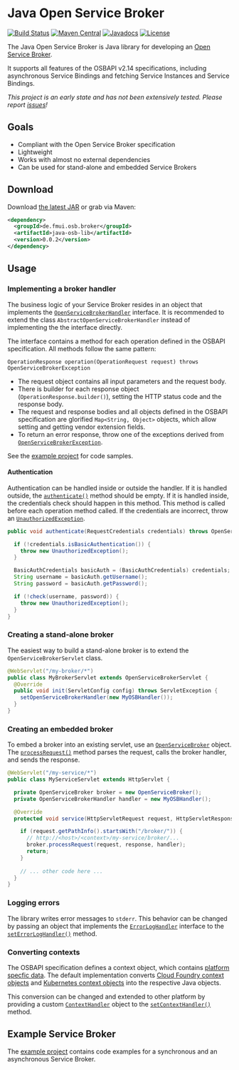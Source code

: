 # Java Open Service Broker

[![Build Status](https://travis-ci.org/fmui/java-osb.svg?branch=master)](https://travis-ci.org/fmui/java-osb)
[![Maven Central](https://img.shields.io/maven-central/v/de.fmui.osb.broker/java-osb-lib.svg?label=Maven%20Central)](https://search.maven.org/search?q=g:%22de.fmui.osb.broker%22%20AND%20a:%22java-osb-lib%22)
[![Javadocs](https://www.javadoc.io/badge/de.fmui.osb.broker/java-osb-lib.svg)](https://www.javadoc.io/doc/de.fmui.osb.broker/java-osb-lib)
[![License](https://img.shields.io/badge/License-Apache%202.0-blue.svg)](https://github.com/fmui/java-osb//blob/master/LICENSE)



The Java Open Service Broker is Java library for developing an [Open Service Broker][osbapi].

It supports all features of the OSBAPI v2.14 specifications, including  asynchronous Service Bindings and fetching Service Instances and Service Bindings.

_This project is an early state and has not been extensively tested. Please report [issues][github-issues]!_

## Goals

* Compliant with the Open Service Broker specification
* Lightweight
* Works with almost no external dependencies
* Can be used for stand-alone and embedded Service Brokers


## Download

Download [the latest JAR](https://search.maven.org/remote_content?g=de.fmui.osb.broker&a=java-osb-lib&v=LATEST) or grab via Maven:
```xml
<dependency>
  <groupId>de.fmui.osb.broker</groupId>
  <artifactId>java-osb-lib</artifactId>
  <version>0.0.2</version>
</dependency>
```

## Usage


### Implementing a broker handler

The business logic of your Service Broker resides in an object that implements the [`OpenServiceBrokerHandler`][javadoc-OpenServiceBrokerHandler] interface. It is recommended to extend the class `AbstractOpenServiceBrokerHandler` instead of implementing the the interface directly.
 
The interface contains a method for each operation defined in the OSBAPI specification. All methods follow the same pattern:

`OperationResponse operation(OperationRequest request) throws OpenServiceBrokerException`

* The request object contains all input parameters and the request body.
* There is builder for each response object (`OperationResponse.builder()`), setting the HTTP status code and the response body.
* The request and response bodies and all objects defined in the OSBAPI specification are glorified `Map<String, Object>` objects, which allow setting and getting vendor extension fields.
* To return an error response, throw one of the exceptions derived from [`OpenServiceBrokerException`][javadoc-OpenServiceBrokerException].

See the [example project][java-osb-examples] for code samples.

#### Authentication

Authentication can be handled inside or outside the handler. If it is handled outside, the [`authenticate()`][javadoc-authenticate] method should be empty. If it is handled inside, the credentials check should happen in this method. This method is called before each operation method called.
If the credentials are incorrect, throw an [`UnauthorizedException`][javadoc-UnauthorizedException].

```java
public void authenticate(RequestCredentials credentials) throws OpenServiceBrokerException {

  if (!credentials.isBasicAuthentication()) {
    throw new UnauthorizedException();
  }

  BasicAuthCredentials basicAuth = (BasicAuthCredentials) credentials;
  String username = basicAuth.getUsername();
  String password = basicAuth.getPassword();

  if (!check(username, password)) {
    throw new UnauthorizedException();
  }
}
```

### Creating a stand-alone broker

The easiest way to build a stand-alone broker is to extend the `OpenServiceBrokerServlet` class.

```java
@WebServlet("/my-broker/*")
public class MyBrokerServlet extends OpenServiceBrokerServlet {
  @Override
  public void init(ServletConfig config) throws ServletException {
    setOpenServiceBrokerHandler(new MyOSBHandler());
  }
}
```

### Creating an embedded broker

To embed a broker into an existing servlet, use an [`OpenServiceBroker`][javadoc-OpenServiceBroker] object. The [`processRequest()`][javadoc-processRequest] method parses the request, calls the broker handler, and sends the response.

```java
@WebServlet("/my-service/*")
public class MyServiceServlet extends HttpServlet {

  private OpenServiceBroker broker = new OpenServiceBroker();
  private OpenServiceBrokerHandler handler = new MyOSBHandler();

  @Override
  protected void service(HttpServletRequest request, HttpServletResponse response) throws ServletException, IOException {

    if (request.getPathInfo().startsWith("/broker/")) {
      // http://<host>/<context>/my-service/broker/...
      broker.processRequest(request, response, handler);
      return;
    } 
    
    // ... other code here ...
  }
}
```

### Logging errors

The library writes error messages to `stderr`. 
This behavior can be changed by passing an object that implements the [`ErrorLogHandler`][javadoc-ErrorLogHandler] interface to the [`setErrorLogHandler()`][javadoc-setErrorLogHandler] method.

### Converting contexts

The OSBAPI specification defines a context object, which contains [platform specfic data](https://github.com/openservicebrokerapi/servicebroker/blob/master/profile.md#context-object).
The default implementation converts [Cloud Foundry context objects](https://github.com/openservicebrokerapi/servicebroker/blob/master/profile.md#cloud-foundry-context-object) and [Kubernetes context objects](https://github.com/openservicebrokerapi/servicebroker/blob/master/profile.md#kubernetes-context-object) into the respective Java objects.

This conversion can be changed and extended to other platform by providing a custom [`ContextHandler`][javadoc-ContextHandler] object to the [`setContextHandler()`][javadoc-setContextHandler] method.

## Example Service Broker

 The [example project][java-osb-examples] contains code examples for a synchronous and an asynchronous Service Broker.

[osbapi]: https://github.com/openservicebrokerapi/servicebroker/
[github-issues]: https://github.com/fmui/java-osb/issues
[java-osb-examples]: https://github.com/fmui/java-osb/tree/master/java-osb-example
[javadoc-OpenServiceBrokerHandler]: https://javadoc.io/page/de.fmui.osb.broker/java-osb-lib/latest/de/fmui/osb/broker/handler/OpenServiceBrokerHandler.html
[javadoc-authenticate]: https://javadoc.io/page/de.fmui.osb.broker/java-osb-lib/latest/de/fmui/osb/broker/handler/OpenServiceBrokerHandler.html#authenticate-de.fmui.osb.broker.RequestCredentials-
[javadoc-OpenServiceBrokerException]: https://javadoc.io/page/de.fmui.osb.broker/java-osb-lib/latest/de/fmui/osb/broker/exceptions/OpenServiceBrokerException.html
[javadoc-UnauthorizedException]: https://javadoc.io/page/de.fmui.osb.broker/java-osb-lib/latest/de/fmui/osb/broker/exceptions/UnauthorizedException.html
[javadoc-OpenServiceBroker]: https://javadoc.io/page/de.fmui.osb.broker/java-osb-lib/latest/de/fmui/osb/broker/OpenServiceBroker.html
[javadoc-processRequest]: https://javadoc.io/page/de.fmui.osb.broker/java-osb-lib/latest/de/fmui/osb/broker/OpenServiceBroker.html#processRequest-javax.servlet.http.HttpServletRequest-javax.servlet.http.HttpServletResponse-de.fmui.osb.broker.handler.OpenServiceBrokerHandler-
[javadoc-ErrorLogHandler]: https://javadoc.io/page/de.fmui.osb.broker/java-osb-lib/latest/de/fmui/osb/broker/handler/ErrorLogHandler.html
[javadoc-setErrorLogHandler]: https://javadoc.io/page/de.fmui.osb.broker/java-osb-lib/latest/de/fmui/osb/broker/OpenServiceBroker.html#setErrorLogHandler-de.fmui.osb.broker.handler.ErrorLogHandler-
[javadoc-ContextHandler]: https://javadoc.io/page/de.fmui.osb.broker/java-osb-lib/latest/de/fmui/osb/broker/handler/ContextHandler.html
[javadoc-setContextHandler]: https://javadoc.io/page/de.fmui.osb.broker/java-osb-lib/latest/de/fmui/osb/broker/OpenServiceBroker.html#setContextHandler-de.fmui.osb.broker.handler.ContextHandler-